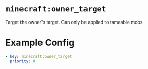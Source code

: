# `minecraft:owner_target`

Target the owner's target. Can only be applied to tameable mobs

# Example Config
```yaml
- key: minecraft:owner_target
  priority: 0
```